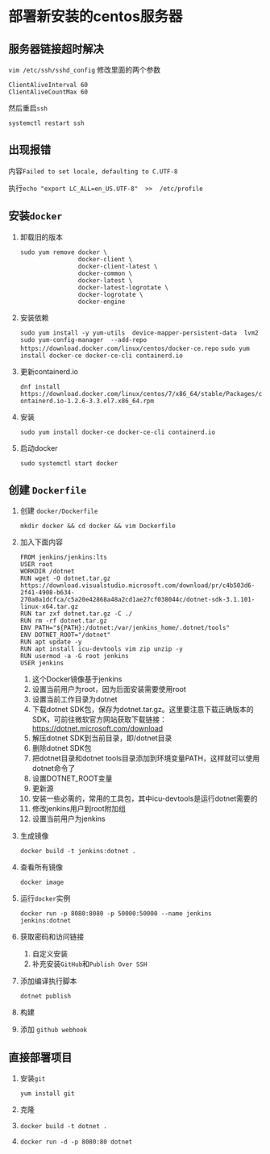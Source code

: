# 部署新安装的centos服务器

## 服务器链接超时解决

`vim /etc/ssh/sshd_config` 修改里面的两个参数

```config
ClientAliveInterval 60
ClientAliveCountMax 60
```

然后重启`ssh`

`systemctl restart ssh`

## 出现报错

内容`Failed to set locale, defaulting to C.UTF-8`

执行`echo "export LC_ALL=en_US.UTF-8"  >>  /etc/profile`

## 安装`docker`

1. 卸载旧的版本

    ```shell
    sudo yum remove docker \
                    docker-client \
                    docker-client-latest \
                    docker-common \
                    docker-latest \
                    docker-latest-logrotate \
                    docker-logrotate \
                    docker-engine
    ```

2. 安装依赖

    `sudo yum install -y yum-utils  device-mapper-persistent-data  lvm2`
    `sudo yum-config-manager  --add-repo   https://download.docker.com/linux/centos/docker-ce.repo`
    `sudo yum install docker-ce docker-ce-cli containerd.io`

3. 更新containerd.io

    `dnf install https://download.docker.com/linux/centos/7/x86_64/stable/Packages/containerd.io-1.2.6-3.3.el7.x86_64.rpm`

4. 安装

    `sudo yum install docker-ce docker-ce-cli containerd.io`

5. 启动docker

    `sudo systemctl start docker`

## 创建 `Dockerfile`

1. 创建 `docker/Dockerfile`

    `mkdir docker && cd docker && vim Dockerfile`

2. 加入下面内容

    ```docker
    FROM jenkins/jenkins:lts
    USER root
    WORKDIR /dotnet
    RUN wget -O dotnet.tar.gz https://download.visualstudio.microsoft.com/download/pr/c4b503d6-2f41-4908-b634-270a0a1dcfca/c5a20e42868a48a2cd1ae27cf038044c/dotnet-sdk-3.1.101-linux-x64.tar.gz
    RUN tar zxf dotnet.tar.gz -C ./
    RUN rm -rf dotnet.tar.gz
    ENV PATH="${PATH}:/dotnet:/var/jenkins_home/.dotnet/tools"
    ENV DOTNET_ROOT="/dotnet"
    RUN apt update -y
    RUN apt install icu-devtools vim zip unzip -y
    RUN usermod -a -G root jenkins
    USER jenkins
    ```

    1. 这个Docker镜像基于jenkins
    2. 设置当前用户为root，因为后面安装需要使用root
    3. 设置当前工作目录为dotnet
    4. 下载dotnet SDK包，保存为dotnet.tar.gz。这里要注意下载正确版本的SDK，可前往微软官方网站获取下载链接：https://dotnet.microsoft.com/download
    5. 解压dotnet SDK到当前目录，即/dotnet目录
    6. 删除dotnet SDK包
    7. 把dotnet目录和dotnet tools目录添加到环境变量PATH，这样就可以使用dotnet命令了
    8. 设置DOTNET_ROOT变量
    9. 更新源
    10. 安装一些必需的，常用的工具包，其中icu-devtools是运行dotnet需要的
    11. 修改jenkins用户到root附加组
    12. 设置当前用户为jenkins
3. 生成镜像

    `docker build -t jenkins:dotnet .`

4. 查看所有镜像

    `docker image`

5. 运行`docker`实例

    `docker run -p 8080:8080 -p 50000:50000 --name jenkins jenkins:dotnet`

6. 获取密码和访问链接

    1. 自定义安装
    2. 补充安装`GitHub`和`Publish Over SSH`

7. 添加编译执行脚本

    `dotnet publish`

8. 构建

9. 添加 `github webhook`

## 直接部署项目

1. 安装`git`

    `yum install git`

2. 克隆
3. `docker build -t dotnet .`
4. `docker run -d -p 8080:80 dotnet`
